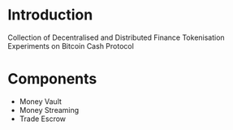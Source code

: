 # Introduction
Collection of Decentralised and Distributed Finance Tokenisation Experiments on Bitcoin Cash Protocol

# Components
- Money Vault
- Money Streaming
- Trade Escrow
